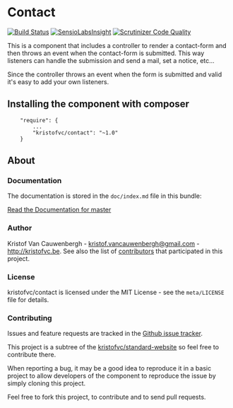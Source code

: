 # Contact 
[![Build Status](https://travis-ci.org/kristofvc/contact.svg)](https://travis-ci.org/kristofvc/contact) 
[![SensioLabsInsight](https://insight.sensiolabs.com/projects/cce4c027-116c-4475-9650-e0afc41391d0/mini.png)](https://insight.sensiolabs.com/projects/cce4c027-116c-4475-9650-e0afc41391d0)
[![Scrutinizer Code Quality](https://scrutinizer-ci.com/g/kristofvc/contact/badges/quality-score.png?b=master)](https://scrutinizer-ci.com/g/kristofvc/contact/?branch=master)

This is a component that includes a controller to render a contact-form and then throws an event when the contact-form is submitted.
This way listeners can handle the submission and send a mail, set a notice, etc...

Since the controller throws an event when the form is submitted and valid it's easy to add your own listeners. 

## Installing the component with composer

```
    "require": {
        ...
        "kristofvc/contact": "~1.0"
    }
```

## About

### Documentation

The documentation is stored in the `doc/index.md` file in this bundle:

[Read the Documentation for master](https://github.com/kristofvc/contact/blob/master/doc/index.md)

### Author

Kristof Van Cauwenbergh - <kristof.vancauwenbergh@gmail.com> - <http://kristofvc.be>.
See also the list of [contributors](https://github.com/kristofvc/contact/contributors) that participated in this project.

### License

kristofvc/contact is licensed under the MIT License - see the `meta/LICENSE` file for details.

### Contributing

Issues and feature requests are tracked in the [Github issue tracker](https://github.com/kristofvc/standard-website/issues).

This project is a subtree of the [kristofvc/standard-website](https://github.com/kristofvc/standard-website) so feel free to contribute there.

When reporting a bug, it may be a good idea to reproduce it in a basic project
to allow developers of the component to reproduce the issue by simply cloning this project.

Feel free to fork this project, to contribute and to send pull requests.
